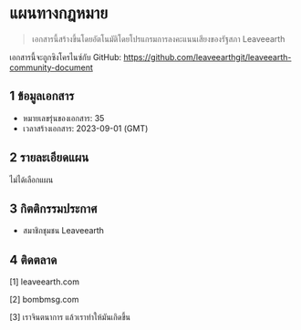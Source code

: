 # แผนทางกฎหมาย

>เอกสารนี้สร้างขึ้นโดยอัตโนมัติโดยโปรแกรมการลงคะแนนเสียงของรัฐสภา Leaveearth

เอกสารนี้จะถูกซิงโครไนซ์กับ GitHub: https://github.com/leaveearthgit/leaveearth-community-document

## 1 ข้อมูลเอกสาร

- หมายเลขรุ่นของเอกสาร: 35
- เวลาสร้างเอกสาร: 2023-09-01 (GMT)

## 2 รายละเอียดแผน

ไม่ได้เลือกแผน

## 3 กิตติกรรมประกาศ
* สมาชิกชุมชน Leaveearth

## 4 ติดตลาด
[1] leaveearth.com

[2] bombmsg.com

[3] เราจินตนาการ แล้วเราทำให้มันเกิดขึ้น